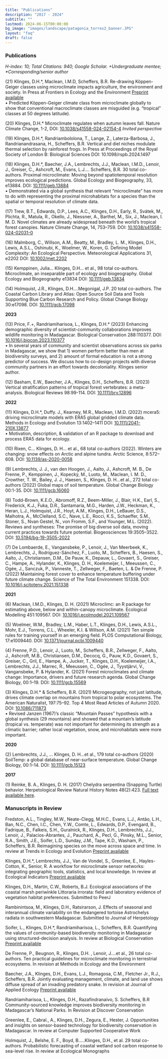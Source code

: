 ```yaml
---
title: "Publications"
description: "2017 - 2024"
subtitle: ""
lastmod: 2024-06-15T00:00:00
bg_image: "images/landscape/patagonia_torres2_banner.JPG"
layout: "faq"
draft: false
---
```


### Publications

_H-index: 10; Total Citations: 940; Google Scholar. +Undergraduate mentee; \*Corresponding/senior author_

(21) Klinges, D.H.\*, Maclean, I.M.D, Scheffers, B.R. Re-drawing Köppen-Geiger classes using microclimate impacts agriculture, the environment and society. In Press at Frontiers in Ecology and the Environment [Preprint available](https://www.biorxiv.org/content/10.1101/2023.11.20.567953v1)  
• Predicted Köppen-Geiger climate class from microclimate globally to show that conventional macroclimate classes are misguided (e.g. “tropical” classes at 50 degrees latitude).

(20) Klinges, D.H.\* Microclimate regulates when autumn leaves fall. Nature Climate Change, 1-2, DOI: [10.1038/s41558-024-02154-4](https://www.nature.com/articles/s41558-024-02154-4) _Invited perspective_

(19) Klinges, D.H.\*, Randriambololona, T., Lange, Z., Laterza-Barbosa, J., Randrianandrasana, H., Scheffers, B.R. Vertical and diel niches modulate thermal selection by rainforest frogs. In Press at Proceedings of the Royal Society of London B: Biological Sciences DOI: 10.1098/rspb.2024.1497

(18) Klinges, D.H.\*, Baecher, J.A., Lembrechts, J.J., Maclean, I.M.D., Lenoir, J., Greiser, C., Ashcroft, M., Evans, L.J…. Scheffers, B.R. 30 total co-authors. Proximal microclimate: Moving beyond spatiotemporal resolution improves ecological predictions. Global Ecology and Biogeography, 33, e13884. DOI: [10.1111/geb.13884](https://onlinelibrary.wiley.com/doi/abs/10.1111/geb.13884)  
• Demonstrated via a global synthesis that relevant “microclimate” has more to do with representing the proximal microhabitats for a species than the spatial or temporal resolution of climate data.

(17) Trew, B.T., Edwards, D.P., Lees, A.C., Klinges, D.H., Early, R., Svátek, M., Plichta, R., Matula, R., Okello, J., Niessner, A., Barthel, M., Six, J., Maclean, I. M. D. Novel climates are already widespread beneath the world’s tropical forest canopies. Nature Climate Change, 14, 753–759. DOI: [10.1038/s41558-024-02031-0](https://www.nature.com/articles/s41558-024-02031-0)

(16) Malmborg, C., Willson, A.M., Beatty, M., Bradley, L. M., Klinges, D.H., Lewis, A.S.L., Oshinubi, K., Woelmer, W., Koren, G. Defining Model Complexity: An Ecological Perspective. Meteorological Applications 31, e2202 DOI: [10.1002/met.2202
](https://onlinelibrary.wiley.com/doi/abs/10.1002/met.2202)

(15) Kemppinen, Julia… Klinges, D.H… et al., 98 total co-authors. Microclimate, an inseparable part of ecology and biogeography. Global Ecology and Biogeography e13834 DOI: [10.1111/geb.13834
](https://onlinelibrary.wiley.com/doi/abs/10.1111/geb.13834)

(14) Holmquist, J.R., Klinges, D.H….Megonigal, J.P. 20 total co-authors. The Coastal Carbon Library and Atlas: Open Source Soil Data and Tools Supporting Blue Carbon Research and Policy. Global Change Biology 30:e17098. DOI: [10.1111/gcb.17098
](https://onlinelibrary.wiley.com/doi/abs/10.1111/gcb.17098)

**2023**

(13) Price, F.+, Randriamiharisoa, L., Klinges, D.H.\* (2023) Enhancing demographic diversity of scientist-community collaborations improves wildlife monitoring in Madagascar. Biological Conservation 288:110377. DOI: [10.1016/j.biocon.2023.110377](https://www.sciencedirect.com/science/article/pii/S0006320723004780)  
• In several years of community and scientist observations across six parks in Madagascar, we show that 1) women perform better than men at biodiversity surveys, and 2) amount of formal education is not a strong predictor of success. We discuss how to co-design projects with diverse community partners in an effort towards decoloniality. Klinges senior author.

(12) Basham, E.W., Baecher, J.A., Klinges, D.H., Scheffers, B.R. (2023) Vertical stratification patterns of tropical forest vertebrates: a meta-analysis. Biological Reviews 98:99-114. DOI: [10.1111/brv.12896](https://onlinelibrary.wiley.com/doi/abs/10.1111/brv.12896)

**2022**

(11) Klinges, D.H.\*, Duffy. J., Kearney, M.R., Maclean, I.M.D. (2022) mcera5: driving microclimate models with ERA5 global gridded climate data. Methods in Ecology and Evolution 13:1402–1411 DOI: [10.1111/2041-210X.13877](https://onlinelibrary.wiley.com/doi/abs/10.1111/2041-210X.13877)  
• Motivation, description, & validation of an R package to download and process ERA5 data for ecology.

(10) Rixen, C… Klinges, D. H… et al., 68 total co-authors (2022). Winters are changing: snow effects on Arctic and alpine tundra. Arctic Science, 8:572–608. DOI: [10.1139/as-2020-0058
](https://cdnsciencepub.com/doi/full/10.1139/as-2020-0058)

(9) Lembrechts, J. J., van den Hoogen, J., Aalto, J., Ashcroft, M. B., De Frenne, P., Kemppinen, J., Kopecký, M., Luoto, M., Maclean, I. M. D., Crowther, T. W., Bailey, J. J., Haesen, S., Klinges, D. H…et al., 272 total co-authors (2022) Global maps of soil temperature. Global Change Biology 00:1-35. DOI: [10.1111/gcb.16060](https://onlinelibrary.wiley.com/doi/abs/10.1111/gcb.16060)

(8) Todd-Brown, K.E.O., Abromoff, R.Z., Beem-Miller, J., Blair, H.K., Earl, S., Frederick, K.J., Fuka, D.R., Santamaria, M.G., Harden, J.W., Heckman, K., Heran, L.J., Holmquist, J.R., Hoyt, A.M., Klinges, D.H., LeBauer, D.S., Malhotra, A., McClelland, S.C., Nave, L.E., Rocci, K.S., Schaeffer, S.M., Stoner, S., Nvan Gestel, N., von Fromm, S.F., and Younger, M.L. (2022). Reviews and syntheses: The promise of big diverse soil data, moving current practices towards future potential. Biogeosciences 19:3505–3522. DOI: [10.5194/bg-19-3505-2022](https://hal.archives-ouvertes.fr/hal-03747244)

(7) De Lombaerde, E., Vangansbeke, P., Lenoir, J., Van Meerbeek, K., Lembrechts, J., Rodríguez-Sánchez, F., Luoto, M., Scheffers, B., Haesen, S., Aalto, J., Christiansen, D.M., De Pauw, K., Depauw, L., Govaert, S., Greiser, C., Hampe, A., Hylander, K., Klinges, D. H., Koelemeijer, I., Meeussen, C., Ogée, J., Sanczuk, P., Vanneste, T., Zellweger, F., Baeten, L. & De Frenne, P. (2022) Maintaining forest cover to enhance temperature buffering under future climate change. Science of The Total Environment 151338. DOI: [10.1016/j.scitotenv.2021.151338
](https://www.sciencedirect.com/science/article/pii/S0048969721064160)

**2021**

(6) Maclean, I.M.D., Klinges, D. H. (2021) Microclimc: an R package for estimating above, below and within-canopy microclimate. Ecological Modelling 451:109567. DOI: [10.1016/j.ecolmodel.2021.109567](https://www.sciencedirect.com/science/article/pii/S0304380021001265)

(5) Woelmer, W.M., Bradley, L.M., Haber, L.T., Klinges, D.H., Lewis, A.S.L., Mohr, E.J., Torrens, C.L., Wheeler, K.I. & Willson, A.M. (2021) Ten simple rules for training yourself in an emerging field. PLOS Computational Biology, 17:e1009440. DOI: [10.1371/journal.pcbi.1009440
](https://journals.plos.org/ploscompbiol/article?id=10.1371/journal.pcbi.1009440)

(4) Frenne, P.D., Lenoir, J., Luoto, M., Scheffers, B.R., Zellweger, F., Aalto, J., Ashcroft, M.B., Christiansen, D.M., Decocq, G., Pauw, K.D., Govaert, S., Greiser, C., Gril, E., Hampe, A., Jucker, T., Klinges, D.H., Koelemeijer, I.A., Lembrechts, J.J., Marrec, R., Meeussen, C., Ogée, J., Tyystjärvi, V., Vangansbeke, P. & Hylander, K. (2021) Forest microclimates and climate change: Importance, drivers and future research agenda. Global Change Biology, 00:1–19. DOI: [10.1111/gcb.15569](https://onlinelibrary.wiley.com/doi/abs/10.1111/gcb.15569)

(3) Klinges, D.H.\* & Scheffers, B.R. (2021) Microgeography, not just latitude, drives climate overlap on mountains from tropical to polar ecosystems. The American Naturalist, 197:75–92. Top 4 Most Read Articles of Autumn 2020. DOI: [10.1086/711873](https://www.journals.uchicago.edu/doi/10.1086/711873)  
• Revised Janzen (1967)’s classic “Mountain Passes” hypothesis with a global synthesis (29 mountains) and showed that a mountain’s latitude (tropical vs. temperate) was not important for determining its strength as a climatic barrier; rather local vegetation, snow, and microhabitats were more important.

**2020**

(2) Lembrechts, J.J., … Klinges, D. H…et al., 179 total co-authors (2020) SoilTemp: a global database of near-surface temperature. Global Change Biology, 00:1–14. DOI: [10.1111/gcb.15123](https://onlinelibrary.wiley.com/doi/abs/10.1111/gcb.15123)

**2017**

(1) Reinke, B. A., Klinges, D. H. (2017) Chelydra serpentina (Snapping Turtle) behavior. Herpetological Review Natural History Notes 48(2):423. [Full text available here](https://www.researchgate.net/publication/318726391_Chelydra_serpentina_Snapping_Turtle_Behavior).

### Manuscripts in Review

Fredston, A.L., Tingley, M.W., Neate-Clegg, M.H.C., Evans, L.J., Antão, L.H., Ban, N.C., Chen, I.C., Chen, Y.W., Comte, L., Edwards, D.P., Evengard, B., Fadrique, B., Falkeis, S.H., Guralnick, R., Klinges, D.H., Lembrechts, J.J., Lenoir, J., Palacios-Abrantes, J., Pauchard, A., Pecl, G., Pinsky, M.L., Senior, R.A., Smith, J.E., Soifer, L.D., Sunday, J.M., Tape, K.D., Washam, P., Scheffers, B.R. Reimagining species on the move across space and time. In review at Trends in Ecology and Evolution [Preprint available](https://ecoevorxiv.org/repository/view/7963/)

Klinges, D.H.\*, Lembrechts, J.J., Van de Vondel, S., Greenlee, E., Hayles-Cotton, K., Senior, R. A workflow for microclimate sensor networks: integrating geographic tools, statistics, and local knowledge. In review at Ecological Indicators [Preprint available
](https://www.biorxiv.org/content/10.1101/2024.09.13.612939v1.abstract)

Klinges, D.H., Martin, C.W., Roberts, B.J. Ecological associations of the coastal marsh periwinkle Littoraria irrorata: field and laboratory evidence of vegetation habitat preferences. Submitted to PeerJ

Rambinintsoa, M., Klinges, D.H., Ratsirarson, J. Effects of seasonal and interannual climate variability on the endangered tortoise Astrochelys radiata in southwestern Madagascar. Submitted to Journal of Herpetology

Soifer, L., Klinges, D.H.\*, Randriamiharisoa, L., Scheffers, B.R. Quantifying the values of community-based biodiversity monitoring in Madagascar using structured-decision analysis. In review at Biological Conservation [Preprint available](https://biorxiv.org/cgi/content/short/2024.10.06.616891v1)

De Frenne, P., Beugnon, R., Klinges, D.H. , Lenoir, J.…et al., 26 total co-authors. Ten practical guidelines for microclimate monitoring in terrestrial ecosystems. In revision at Methods in Ecology and the Environment

Baecher, J.A., Klinges, D.H., Evans, L.J., Romagosa, C.M., Fletcher Jr., R.J., Scheffers, B.R. Jointly evaluating management, climate, and land use shows diffuse spread of an invading predatory snake. In revision at Journal of Applied Ecology [Preprint available](https://advance.sagepub.com/doi/full/10.22541/au.171248322.23946990/v1)

Randriamiharisoa, L., Klinges, D.H., Razafindranaivo, S. Scheffers, B.R Community-sourced knowledge improves biodiversity monitoring in Madagascar’s National Parks. In Revision at Discover Conservation

Greenlee, E., Cabral., A., Klinges, D.H., Zegura, E., Hester, J. Opportunities and insights on sensor-based technology for biodiversity conservation in Madagascar. In review at Computer Supported Cooperative Work

Holmquist, J., Belshe, E. F., Boyd, B…..Klinges, D.H., et al. 29 total co-authors. Probabilistic forecasting of coastal wetland soil carbon response to sea-level rise. In review at Ecological Monographs
